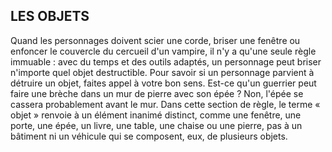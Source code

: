 ## LES OBJETS


Quand les personnages doivent scier une corde, briser une
fenêtre ou enfoncer le couvercle du cercueil d'un vampire,
il n'y a qu'une seule règle immuable : avec du temps et des
outils adaptés, un personnage peut briser n'importe quel
objet destructible. Pour savoir si un personnage parvient à
détruire un objet, faites appel à votre bon sens. Est-ce qu'un
guerrier peut faire une brèche dans un mur de pierre avec
son épée ? Non, l'épée se cassera probablement avant le mur.
Dans cette section de règle, le terme « objet » renvoie à
un élément inanimé distinct, comme une fenêtre, une porte,
une épée, un livre, une table, une chaise ou une pierre, pas
à un bâtiment ni un véhicule qui se composent, eux, de
plusieurs objets.
